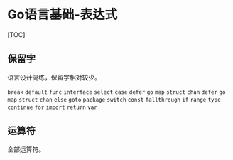 # Go语言基础-表达式

[TOC]

## 保留字

语言设计简练，保留字相对较少。

`break` `default` `func` `interface` `select` `case` `defer` `go` `map` `struct` `chan` `defer` `go` `map` `struct` `chan` `else` `goto` `package` `switch` `const` `fallthrough` `if` `range` `type` `continue` `for` `import` `return` `var`

## 运算符

全部运算符。

